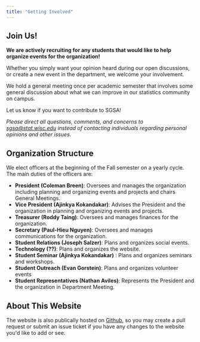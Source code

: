 ```yaml
---
title: "Getting Involved"
---
```


## Join Us!

<strong>We are actively recruiting for any students that would like to help organize events for the organization!</strong>

Whether you simply want your opinion heard during our open discussions, or create a new event in the department, we welcome your involvement.

We hold a general meeting once per academic semester that involves some general discussion about what we can improve in our statistics community on campus.

Let us know if you want to contribute to SGSA! 

*Please direct all questions, comments, and concerns to sgsa@stat.wisc.edu instead of contacting individuals regarding personal opinions and other issues.*


## Organization Structure

We elect officers at the beginning of the Fall semester on a yearly cycle.  The main duties of the officers are:

* **President (Coleman Breen)**: Oversees and manages the organization including planning and organizing events and projects and chairs General Meetings.
* **Vice President (Ajinkya Kokandakar)**: Advises the President and the organization in planning and organizing events and projects.
* **Treasurer (Roddy Taing)**: Oversees and manages finances for the organization.
* **Secretary (Paul-Hieu Nguyen)**: Oversees and manages communications for the organization.
* **Student Relations (Joseph Salzer)**: Plans and organizes social events.
* **Technology (??)**: Plans and organizes the website.
* **Student Seminar (Ajinkya Kokandakar)** : Plans and organizes seminars and workshops.
* **Student Outreach (Evan Gorstein)**: Plans and organizes volunteer events
* **Student Representatives (Nathan Aviles)**: Represents the President and the organization in Department Meeting.

## About This Website

The website is also publically hosted on [Github](https://github.com/sgsa-wisc/sgsa-wisc.github.io), so you may create a pull request or submit an issue ticket if you have any changes to the website you'd like to add or see.
